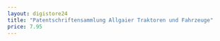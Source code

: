 ```yaml
---
layout: digistore24
title: "Patentschriftensammlung Allgaier Traktoren und Fahrzeuge"
price: 7.95
---
```

